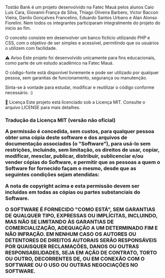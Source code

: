 Tostão Bank é um projeto desenvolvido na Fatec Mauá pelos alunos Caio Luis Cara, Giovanni França da Silva, Thiago Oliveira Barbero, Victor Baccon Vieira, Danilo Gonçalves Francelino, Eduardo Santos Urbano e Alan Alonso Fiorelini. Nem todos os integrantes participaram integralmente do projeto do início ao fim.

O conceito consiste em desenvolver um banco fictício utilizando PHP e CSS, com o objetivo de ser simples e acessível, permitindo que os usuários o utilizem com facilidade.

⚠️ Aviso
Este projeto foi desenvolvido unicamente para fins educacionais, como parte de um estudo acadêmico na Fatec Mauá.

O código-fonte está disponível livremente e pode ser utilizado por qualquer pessoa, sem garantias de funcionamento, segurança ou manutenção.

Sinta-se à vontade para estudar, modificar e reutilizar o código conforme necessário. :)

📄 Licença
Este projeto está licenciado sob a Licença MIT. Consulte o arquivo LICENSE para mais detalhes.

<h3>Tradução da Licença MIT (versão não oficial)

A permissão é concedida, sem custos, para qualquer pessoa obter uma cópia deste software e dos arquivos de documentação associados (o "Software"), para usá-lo sem restrições, incluindo, sem limitação, os direitos de usar, copiar, modificar, mesclar, publicar, distribuir, sublicenciar e/ou vender cópias do Software, e permitir que as pessoas a quem o Software for fornecido façam o mesmo, desde que as seguintes condições sejam atendidas:

A nota de copyright acima e esta permissão devem ser incluídas em todas as cópias ou partes substanciais do Software.

O SOFTWARE É FORNECIDO "COMO ESTÁ", SEM GARANTIAS DE QUALQUER TIPO, EXPRESSAS OU IMPLÍCITAS, INCLUINDO, MAS NÃO SE LIMITANDO ÀS GARANTIAS DE COMERCIALIZAÇÃO, ADEQUAÇÃO A UM DETERMINADO FIM E NÃO INFRAÇÃO. EM NENHUM CASO OS AUTORES OU DETENTORES DE DIREITOS AUTORAIS SERÃO RESPONSÁVEIS POR QUAISQUER RECLAMAÇÕES, DANOS OU OUTRAS RESPONSABILIDADES, SEJA EM AÇÃO DE CONTRATO, TORTO OU OUTRO, DECORRENTES DE, OU EM CONEXÃO COM O SOFTWARE OU O USO OU OUTRAS NEGOCIAÇÕES NO SOFTWARE.</h3>
